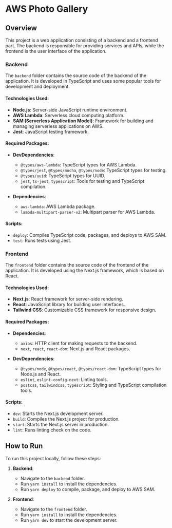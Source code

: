 # AWS Photo Gallery

## Overview

This project is a web application consisting of a backend and a frontend part. The backend is responsible for providing services and APIs, while the frontend is the user interface of the application.

### Backend

The `backend` folder contains the source code of the backend of the application. It is developed in TypeScript and uses some popular tools for development and deployment.

#### Technologies Used:

- **Node.js**: Server-side JavaScript runtime environment.
- **AWS Lambda**: Serverless cloud computing platform.
- **SAM (Serverless Application Model)**: Framework for building and managing serverless applications on AWS.
- **Jest**: JavaScript testing framework.

#### Required Packages:

- **DevDependencies**:
  - `@types/aws-lambda`: TypeScript types for AWS Lambda.
  - `@types/jest`, `@types/mocha`, `@types/node`: TypeScript types for testing.
  - `@types/uuid`: TypeScript types for UUID.
  - `jest`, `ts-jest`, `typescript`: Tools for testing and TypeScript compilation.

- **Dependencies**:
  - `aws-lambda`: AWS Lambda package.
  - `lambda-multipart-parser-v2`: Multipart parser for AWS Lambda.

#### Scripts:

- `deploy`: Compiles TypeScript code, packages, and deploys to AWS SAM.
- `test`: Runs tests using Jest.

### Frontend

The `frontend` folder contains the source code of the frontend of the application. It is developed using the Next.js framework, which is based on React.

#### Technologies Used:

- **Next.js**: React framework for server-side rendering.
- **React**: JavaScript library for building user interfaces.
- **Tailwind CSS**: Customizable CSS framework for responsive design.

#### Required Packages:

- **Dependencies**:
  - `axios`: HTTP client for making requests to the backend.
  - `next`, `react`, `react-dom`: Next.js and React packages.

- **DevDependencies**:
  - `@types/node`, `@types/react`, `@types/react-dom`: TypeScript types for Node.js and React.
  - `eslint`, `eslint-config-next`: Linting tools.
  - `postcss`, `tailwindcss`, `typescript`: Styling and TypeScript compilation tools.

#### Scripts:

- `dev`: Starts the Next.js development server.
- `build`: Compiles the Next.js project for production.
- `start`: Starts the Next.js server in production.
- `lint`: Runs linting check on the code.

## How to Run

To run this project locally, follow these steps:

1. **Backend**:
   - Navigate to the `backend` folder.
   - Run `yarn install` to install the dependencies.
   - Run `yarn deploy` to compile, package, and deploy to AWS SAM.

2. **Frontend**:
   - Navigate to the `frontend` folder.
   - Run `yarn install` to install the dependencies.
   - Run `yarn dev` to start the development server.

